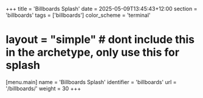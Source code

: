+++
title = 'Billboards Splash'
date = 2025-05-09T13:45:43+12:00
section = 'billboards'
tags = ['billboards']
color_scheme = 'terminal'
# layout = "simple"       # dont include this in the archetype, only use this for splash

[menu.main]
  name       = 'Billboards Splash'
  identifier = 'billboards'
  url        = '/billboards/'
  weight     = 30
+++
